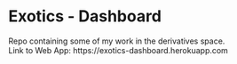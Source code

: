 <h1>Exotics - Dashboard</h1>
Repo containing some of my work in the derivatives space.<br/>
Link to Web App: https://exotics-dashboard.herokuapp.com
